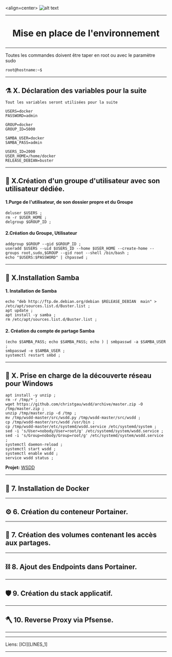 <align=center>
  ![alt text][LOGO]
</align>
________________________________________________________________________________________________________________________________________________________________
# **<p align=center>Mise en place de l'environnement</align>** #
________________________________________________________________________________________________________________________________________________________________
Toutes les commandes doivent être taper en root ou avec le paramètre sudo <macommande>
```console
root@hostname:~$
````
________________________________________________________________________________________________________________________________________________________________
##  :alembic:     X. Déclaration des variables pour la suite
`Tout les variables seront utilisées pour la suite`

````console
USERS=docker
PASSWORD=admin

GROUP=docker
GROUP_ID=5000

SAMBA_USER=docker
SAMBA_PASS=admin

USERS_ID=2000
USER_HOME=/home/docker
RELEASE_DEBIAN=buster

````
________________________________________________________________________________________________________________________________________________________________
##   :satellite:   X.**Création d'un groupe d'utilisateur avec son utilisateur dédiée.**
#### 1.Purge de l'utilisateur, de son dossier propre et du Groupe
````console
deluser $USERS ; 
rm -r $USER_HOME ;
delgroup $GROUP_ID ;
````
#### 2.Création du Groupe, Utilisateur
````console
addgroup $GROUP --gid $GROUP_ID ;
useradd $USERS --uid $USERS_ID --home $USER_HOME --create-home --groups root,sudo,$GROUP --gid root --shell /bin/bash ;
echo "$USERS:$PASSWORD" | chpasswd ;
````

________________________________________________________________________________________________________________________________________________________________
##  :microscope:  X.**Installation Samba**
#### 1. Installation de Samba
````console
echo "deb http://ftp.de.debian.org/debian $RELEASE_DEBIAN  main" > /etc/apt/sources.list.d/Buster.list ;
apt update ;
apt install -y samba ;
rm /etc/apt/sources.list.d/Buster.list ;
````
#### 2. Création du compte de partage Samba
````console
(echo $SAMBA_PASS; echo $SAMBA_PASS; echo ) | smbpasswd -a $SAMBA_USER ;
smbpasswd -e $SAMBA_USER ;
systemctl restart smbd ;
````
________________________________________________________________________________________________________________________________________________________________
##  :petri_dish:   X. **Prise en charge de la découverte réseau pour Windows**

````console
apt install -y unzip ;
rm -r /tmp/* ;
wget https://github.com/christgau/wsdd/archive/master.zip -O /tmp/master.zip ;
unzip /tmp/master.zip -d /tmp ;
mv /tmp/wsdd-master/src/wsdd.py /tmp/wsdd-master/src/wsdd ;
cp /tmp/wsdd-master/src/wsdd /usr/bin ;
cp /tmp/wsdd-master/etc/systemd/wsdd.service /etc/systemd/system ;
sed -i 's/User=nobody/User=root/g' /etc/systemd/system/wsdd.service ;
sed -i 's/Group=nobody/Group=root/g' /etc/systemd/system/wsdd.service ;
systemctl daemon-reload ;
systemctl start wsdd ;
systemctl enable wsdd ;
service wsdd status ;
````
**Projet:** [WSDD][LIEN_WSDD]
________________________________________________________________________________________________________________________________________________________________

##  :test_tube:   7. **Installation de Docker**
________________________________________________________________________________________________________________________________________________________________

##  :gear:        6. **Création du conteneur Portainer.**
________________________________________________________________________________________________________________________________________________________________
##  :magnet:      7. **Création des volumes contenant les accès aux partages.**
________________________________________________________________________________________________________________________________________________________________
##  :chains:      8. **Ajout des Endpoints dans Portainer.**
________________________________________________________________________________________________________________________________________________________________

##  :shield:      9. **Création du stack applicatif.**  
________________________________________________________________________________________________________________________________________________________________
##  :axe:       10. **Reverse Proxy via Pfsense.**
________________________________________________________________________________________________________________________________________________________________

***
Liens: [ICI][LINES_1]
****




[LOGO]: https://www.clipartmax.com/png/full/146-1469802_logo-logo-docker.png
[LIEN_WSDD]:https://devanswers.co/discover-ubuntu-machines-samba-shares-windows-10-network/ 
[LIEN_1]: # 
